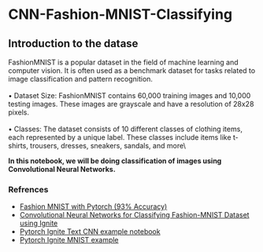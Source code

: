 # CNN-Fashion-MNIST-Classifying
## Introduction to the datase
 FashionMNIST is a popular dataset in the field of machine 
learning and computer vision. It is often used as a 
benchmark dataset for tasks related to image 
classification and pattern recognition.\
 \
 • Dataset Size: FashionMNIST contains 60,000 training 
images and 10,000 testing images. These images are 
grayscale and have a resolution of 28x28 pixels.\
 \
 • Classes: The dataset consists of 10 different classes of 
clothing items, each represented by a unique label. These 
classes include items like t-shirts, trousers, dresses, 
sneakers, sandals, and more\

 
**In this notebook, we will be doing classification of images using Convolutional Neural Networks.**

### Refrences 
* [Fashion MNIST with Pytorch (93% Accuracy)](https://www.kaggle.com/code/pankajj/fashion-mnist-with-pytorch-93-accuracy/notebook)
* [Convolutional Neural Networks for Classifying Fashion-MNIST Dataset using Ignite](https://github.com/pytorch/ignite/blob/master/examples/notebooks/FashionMNIST.ipynb)
* [Pytorch Ignite Text CNN example notebook](https://github.com/pytorch/ignite/blob/master/examples/notebooks/TextCNN.ipynb)
* [Pytorch Ignite MNIST example](https://github.com/pytorch/ignite/blob/master/examples/mnist/mnist.py)
 

